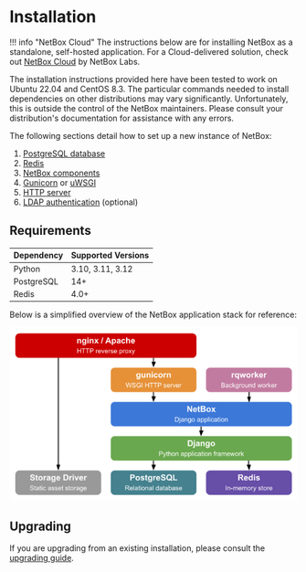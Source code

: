# Installation

!!! info "NetBox Cloud"
    The instructions below are for installing NetBox as a standalone, self-hosted application. For a Cloud-delivered solution, check out [NetBox Cloud](https://netboxlabs.com/netbox-cloud/) by NetBox Labs.

The installation instructions provided here have been tested to work on Ubuntu 22.04 and CentOS 8.3. The particular commands needed to install dependencies on other distributions may vary significantly. Unfortunately, this is outside the control of the NetBox maintainers. Please consult your distribution's documentation for assistance with any errors.

The following sections detail how to set up a new instance of NetBox:

1. [PostgreSQL database](1-postgresql.md)
1. [Redis](2-redis.md)
3. [NetBox components](3-netbox.md)
4. [Gunicorn](4a-gunicorn.md) or [uWSGI](4b-uwsgi.md)
5. [HTTP server](5-http-server.md)
6. [LDAP authentication](6-ldap.md) (optional)

## Requirements

| Dependency | Supported Versions |
|------------|--------------------|
| Python     | 3.10, 3.11, 3.12   |
| PostgreSQL | 14+                |
| Redis      | 4.0+               |

Below is a simplified overview of the NetBox application stack for reference:

![NetBox UI as seen by a non-authenticated user](../media/installation/netbox_application_stack.png)

## Upgrading

If you are upgrading from an existing installation, please consult the [upgrading guide](upgrading.md).
